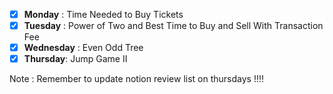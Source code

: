 * [X] **Monday** : Time Needed to Buy Tickets
* [X] **Tuesday** : Power of Two and Best Time to Buy and Sell With Transaction Fee
* [X] **Wednesday** : Even Odd Tree
* [X] **Thursday**: Jump Game II

Note : Remember to update notion review list on thursdays !!!!
